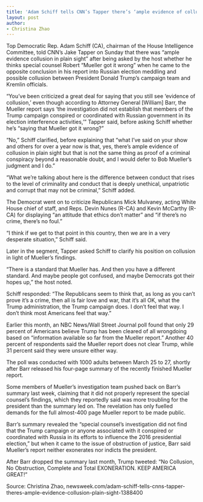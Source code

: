 ```yaml
---
title: 'Adam Schiff tells CNN’s Tapper there’s ‘ample evidence of collusion in plain sight’ after being asked if ‘Mueller got it wrong’'
layout: post
author:
- Christina Zhao
---
```


Top Democratic Rep. Adam Schiff (CA), chairman of the House Intelligence Committee, told CNN’s Jake Tapper on Sunday that there was “ample evidence collusion in plain sight” after being asked by the host whether he thinks special counsel Robert “Mueller got it wrong” when he came to the opposite conclusion in his report into Russian election meddling and possible collusion between President Donald Trump’s campaign team and Kremlin officials.

“You’ve been criticized a great deal for saying that you still see ‘evidence of collusion,’ even though according to Attorney General [William] Barr, the Mueller report says ‘the investigation did not establish that members of the Trump campaign conspired or coordinated with Russian government in its election interference activities,’” Tapper said, before asking Schiff whether he’s “saying that Mueller got it wrong?”

“No,” Schiff clarified, before explaining that “what I’ve said on your show and others for over a year now is that, yes, there’s ample evidence of collusion in plain sight but that is not the same thing as proof of a criminal conspiracy beyond a reasonable doubt, and I would defer to Bob Mueller’s judgment and I do.”

“What we’re talking about here is the difference between conduct that rises to the level of criminality and conduct that is deeply unethical, unpatriotic and corrupt that may not be criminal,” Schiff added.

The Democrat went on to criticize Republicans Mick Mulvaney, acting White House chief of staff, and Reps. Devin Nunes (R-CA) and Kevin McCarthy (R-CA) for displaying “an attitude that ethics don’t matter” and “if there’s no crime, there’s no foul.”

“I think if we get to that point in this country, then we are in a very desperate situation,” Schiff said.

Later in the segment, Tapper asked Schiff to clarify his position on collusion in light of Mueller’s findings.

“There is a standard that Mueller has. And then you have a different standard. And maybe people got confused, and maybe Democrats got their hopes up,” the host noted.

Schiff responded: “The Republicans seem to think that, as long as you can’t prove it’s a crime, then all is fair love and war, that it’s all OK, what the Trump administration, the Trump campaign does. I don’t feel that way. I don’t think most Americans feel that way.”

Earlier this month, an NBC News/Wall Street Journal poll found that only 29 percent of Americans believe Trump has been cleared of all wrongdoing based on “information available so far from the Mueller report.” Another 40 percent of respondents said the Mueller report does not clear Trump, while 31 percent said they were unsure either way.

The poll was conducted with 1000 adults between March 25 to 27, shortly after Barr released his four-page summary of the recently finished Mueller report.

Some members of Mueller’s investigation team pushed back on Barr’s summary last week, claiming that it did not properly represent the special counsel’s findings, which they reportedly said was more troubling for the president than the summary led on. The revelation has only fuelled demands for the full almost-400 page Mueller report to be made public.

Barr’s summary revealed the “special counsel’s investigation did not find that the Trump campaign or anyone associated with it conspired or coordinated with Russia in its efforts to influence the 2016 presidential election,” but when it came to the issue of obstruction of justice, Barr said Mueller’s report neither exonerates nor indicts the president.

After Barr dropped the summary last month, Trump tweeted: “No Collusion, No Obstruction, Complete and Total EXONERATION. KEEP AMERICA GREAT!”

Source: Christina Zhao, newsweek.com/adam-schiff-tells-cnns-tapper-theres-ample-evidence-collusion-plain-sight-1388400
